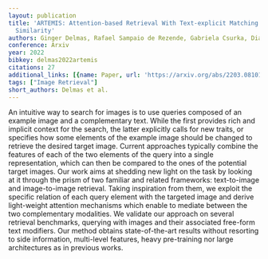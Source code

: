 ```yaml
---
layout: publication
title: 'ARTEMIS: Attention-based Retrieval With Text-explicit Matching And Implicit
  Similarity'
authors: Ginger Delmas, Rafael Sampaio de Rezende, Gabriela Csurka, Diane Larlus
conference: Arxiv
year: 2022
bibkey: delmas2022artemis
citations: 27
additional_links: [{name: Paper, url: 'https://arxiv.org/abs/2203.08101'}]
tags: ["Image Retrieval"]
short_authors: Delmas et al.
---
```

An intuitive way to search for images is to use queries composed of an
example image and a complementary text. While the first provides rich and
implicit context for the search, the latter explicitly calls for new traits, or
specifies how some elements of the example image should be changed to retrieve
the desired target image. Current approaches typically combine the features of
each of the two elements of the query into a single representation, which can
then be compared to the ones of the potential target images. Our work aims at
shedding new light on the task by looking at it through the prism of two
familiar and related frameworks: text-to-image and image-to-image retrieval.
Taking inspiration from them, we exploit the specific relation of each query
element with the targeted image and derive light-weight attention mechanisms
which enable to mediate between the two complementary modalities. We validate
our approach on several retrieval benchmarks, querying with images and their
associated free-form text modifiers. Our method obtains state-of-the-art
results without resorting to side information, multi-level features, heavy
pre-training nor large architectures as in previous works.